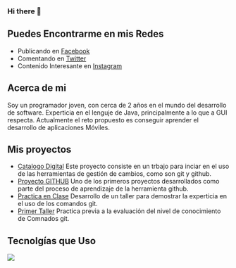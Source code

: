 ### Hi there 👋

## Puedes Encontrarme en mis Redes
 - Publicando en [Facebook](https://es-la.facebook.com/)
 - Comentando en [Twitter](https://twitter.com/?lang=es)
 - Contenido Interesante en [Instagram](https://www.instagram.com/)
 
 ## Acerca de mi
 Soy un programador joven, con cerca de 2 años en el mundo del desarrollo de software.
 Experticia en el lenguje de Java, principalmente a lo que a GUI respecta. 
 Actualmente el reto propuesto es conseguir aprender el desarrollo de aplicaciones Móviles. 
 
 
 ## Mis proyectos
  * [Catalogo Digital](https://github.com/PsychoticProgrammer/ProyectoMCS)
 Este proyecto consiste en un trbajo para inciar en el uso de las herramientas de gestión de cambios, como son git y github. 
  * [Proyecto GITHUB](https://github.com/PsychoticProgrammer/proyecto_GitHub)
 Uno de los primeros proyectos desarrollados como parte del proceso de aprendizaje de la herramienta github.
  * [Practica en Clase](https://github.com/PsychoticProgrammer/PracticaGit4A_Esp-nJuanEsteban)
Desarrollo de un taller para demostrar la experticia en el uso de los comandos git.
  * [Primer Taller](https://github.com/PsychoticProgrammer/TallerClase19-01-2023)
Practica previa a la evaluación del nivel de conocimiento de Comnados git.

## Tecnolgías que Uso
<img src="https://img.shields.io/badge/Tableau-E97627?style=for-the-badge&logo=Tableau&logoColor=white" />
